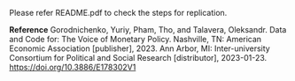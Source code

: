 Please refer README.pdf to check the steps for replication.

**Reference**
Gorodnichenko, Yuriy, Pham, Tho, and Talavera, Oleksandr. Data and Code for: The Voice of Monetary Policy. Nashville, TN: American Economic Association [publisher], 2023. Ann Arbor, MI: Inter-university Consortium for Political and Social Research [distributor], 2023-01-23. https://doi.org/10.3886/E178302V1
